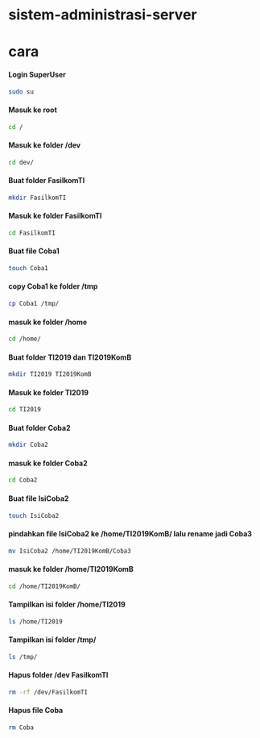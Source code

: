 # sistem-administrasi-server
# cara

#### Login SuperUser
```sh
sudo su
```

#### Masuk ke root
```sh
cd /
```


#### Masuk ke folder /dev
```sh
cd dev/
```

#### Buat folder FasilkomTI
```sh
mkdir FasilkomTI
```

#### Masuk ke folder FasilkomTI
```sh
cd FasilkomTI
```


#### Buat file Coba1
```sh
touch Coba1
```

#### copy Coba1 ke folder /tmp
```sh
cp Coba1 /tmp/
```

#### masuk ke folder /home
```sh
cd /home/
```

#### Buat folder TI2019 dan TI2019KomB
```sh
mkdir TI2019 TI2019KomB
```

#### Masuk ke folder TI2019
```sh
cd TI2019
```

#### Buat folder Coba2
```sh
mkdir Coba2
```

#### masuk ke folder Coba2
```sh
cd Coba2
```

#### Buat file IsiCoba2
```sh
touch IsiCoba2
```

#### pindahkan file IsiCoba2 ke /home/TI2019KomB/ lalu rename jadi Coba3
```sh
mv IsiCoba2 /home/TI2019KomB/Coba3
```

#### masuk ke folder /home/TI2019KomB
```sh
cd /home/TI2019KomB/
```

#### Tampilkan isi folder /home/TI2019
```sh
ls /home/TI2019
```

#### Tampilkan isi folder /tmp/
```sh
ls /tmp/
```

#### Hapus folder /dev FasilkomTI
```sh
rm -rf /dev/FasilkomTI
```

#### Hapus file Coba
```sh
rm Coba
```
